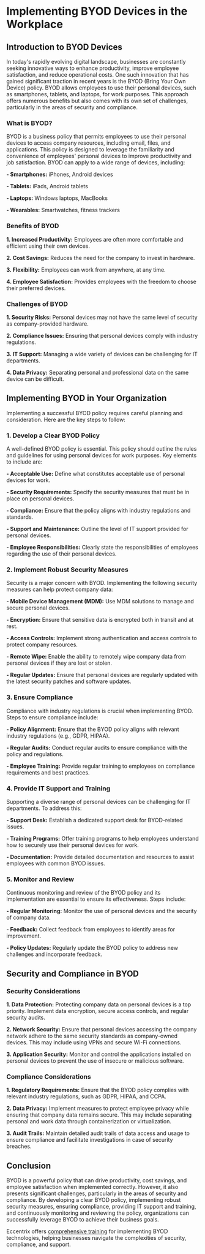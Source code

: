 # Implementing BYOD Devices in the Workplace
## Introduction to BYOD Devices 

In today's rapidly evolving digital landscape, businesses are constantly seeking innovative ways to enhance productivity, improve employee satisfaction, and reduce operational costs. One such innovation that has gained significant traction in recent years is the BYOD (Bring Your Own Device) policy. BYOD allows employees to use their personal devices, such as smartphones, tablets, and laptops, for work purposes. This approach offers numerous benefits but also comes with its own set of challenges, particularly in the areas of security and compliance. 

### What is BYOD? 

BYOD is a business policy that permits employees to use their personal devices to access company resources, including email, files, and applications. This policy is designed to leverage the familiarity and convenience of employees' personal devices to improve productivity and job satisfaction. BYOD can apply to a wide range of devices, including: 

**- Smartphones:** iPhones, Android devices 

**- Tablets:** iPads, Android tablets 

**- Laptops:** Windows laptops, MacBooks 

**- Wearables:** Smartwatches, fitness trackers 

### Benefits of BYOD 

**1. Increased Productivity:** Employees are often more comfortable and efficient using their own devices. 

**2. Cost Savings:** Reduces the need for the company to invest in hardware. 

**3. Flexibility:** Employees can work from anywhere, at any time. 

**4. Employee Satisfaction:** Provides employees with the freedom to choose their preferred devices. 

### Challenges of BYOD 

**1. Security Risks:** Personal devices may not have the same level of security as company-provided hardware. 

**2. Compliance Issues:** Ensuring that personal devices comply with industry regulations. 

**3. IT Support:** Managing a wide variety of devices can be challenging for IT departments. 

**4. Data Privacy:** Separating personal and professional data on the same device can be difficult. 

## Implementing BYOD in Your Organization 

Implementing a successful BYOD policy requires careful planning and consideration. Here are the key steps to follow: 

### 1. Develop a Clear BYOD Policy 

A well-defined BYOD policy is essential. This policy should outline the rules and guidelines for using personal devices for work purposes. Key elements to include are: 

**- Acceptable Use:** Define what constitutes acceptable use of personal devices for work. 

**- Security Requirements:** Specify the security measures that must be in place on personal devices. 

**- Compliance:** Ensure that the policy aligns with industry regulations and standards. 

**- Support and Maintenance:** Outline the level of IT support provided for personal devices. 

**- Employee Responsibilities:** Clearly state the responsibilities of employees regarding the use of their personal devices. 

### 2. Implement Robust Security Measures 

Security is a major concern with BYOD. Implementing the following security measures can help protect company data: 

**- Mobile Device Management (MDM):** Use MDM solutions to manage and secure personal devices. 

**- Encryption:** Ensure that sensitive data is encrypted both in transit and at rest. 

**- Access Controls:** Implement strong authentication and access controls to protect company resources. 

**- Remote Wipe:** Enable the ability to remotely wipe company data from personal devices if they are lost or stolen. 

**- Regular Updates:** Ensure that personal devices are regularly updated with the latest security patches and software updates. 

### 3. Ensure Compliance 

Compliance with industry regulations is crucial when implementing BYOD. Steps to ensure compliance include: 

**- Policy Alignment:** Ensure that the BYOD policy aligns with relevant industry regulations (e.g., GDPR, HIPAA). 

**- Regular Audits:** Conduct regular audits to ensure compliance with the policy and regulations. 

**- Employee Training:** Provide regular training to employees on compliance requirements and best practices. 

### 4. Provide IT Support and Training 

Supporting a diverse range of personal devices can be challenging for IT departments. To address this: 

**- Support Desk:** Establish a dedicated support desk for BYOD-related issues. 

**- Training Programs:** Offer training programs to help employees understand how to securely use their personal devices for work. 

**- Documentation:** Provide detailed documentation and resources to assist employees with common BYOD issues. 

### 5. Monitor and Review 

Continuous monitoring and review of the BYOD policy and its implementation are essential to ensure its effectiveness. Steps include: 

**- Regular Monitoring:** Monitor the use of personal devices and the security of company data. 

**- Feedback:** Collect feedback from employees to identify areas for improvement. 

**- Policy Updates:** Regularly update the BYOD policy to address new challenges and incorporate feedback. 

## Security and Compliance in BYOD 

### Security Considerations 

**1. Data Protection:** Protecting company data on personal devices is a top priority. Implement data encryption, secure access controls, and regular security audits. 

**2. Network Security:** Ensure that personal devices accessing the company network adhere to the same security standards as company-owned devices. This may include using VPNs and secure Wi-Fi connections. 

**3. Application Security:** Monitor and control the applications installed on personal devices to prevent the use of insecure or malicious software. 

### Compliance Considerations 

**1. Regulatory Requirements:** Ensure that the BYOD policy complies with relevant industry regulations, such as GDPR, HIPAA, and CCPA. 

**2. Data Privacy:** Implement measures to protect employee privacy while ensuring that company data remains secure. This may include separating personal and work data through containerization or virtualization. 

**3. Audit Trails:** Maintain detailed audit trails of data access and usage to ensure compliance and facilitate investigations in case of security breaches. 

## Conclusion 

BYOD is a powerful policy that can drive productivity, cost savings, and employee satisfaction when implemented correctly. However, it also presents significant challenges, particularly in the areas of security and compliance. By developing a clear BYOD policy, implementing robust security measures, ensuring compliance, providing IT support and training, and continuously monitoring and reviewing the policy, organizations can successfully leverage BYOD to achieve their business goals. 

Eccentrix offers [comprehensive training](https://www.eccentrix.ca/en/courses/microsoft/microsoft-365/microsoft-365-certified-modern-desktop-administrator-associate-md102) for implementing BYOD technologies, helping businesses navigate the complexities of security, compliance, and support. 

 
